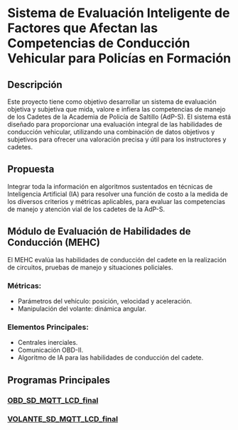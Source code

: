 # Sistema de Evaluación Inteligente de Factores que Afectan las Competencias de Conducción Vehicular para Policías en Formación

## Descripción

Este proyecto tiene como objetivo desarrollar un sistema de evaluación objetiva y subjetiva que mida, valore e infiera las competencias de manejo de los Cadetes de la Academia de Policía de Saltillo (AdP-S). El sistema está diseñado para proporcionar una evaluación integral de las habilidades de conducción vehicular, utilizando una combinación de datos objetivos y subjetivos para ofrecer una valoración precisa y útil para los instructores y cadetes.

## Propuesta

Integrar toda la información en algoritmos sustentados en técnicas de Inteligencia Artificial (IA) para resolver una función de costo a la medida de los diversos criterios y métricas aplicables, para evaluar las competencias de manejo y atención vial de los cadetes de la AdP-S.

## Módulo de Evaluación de Habilidades de Conducción (MEHC)

El MEHC evalúa las habilidades de conducción del cadete en la realización de circuitos, pruebas de manejo y situaciones policiales.

### Métricas:

- Parámetros del vehículo: posición, velocidad y aceleración.
- Manipulación del volante: dinámica angular.

### Elementos Principales:

- Centrales inerciales.
- Comunicación OBD-II.
- Algoritmo de IA para las habilidades de conducción del cadete.

## Programas Principales

### [OBD_SD_MQTT_LCD_final](https://github.com/Frunk98/RD-COECYT/tree/main/Programas/OBD_SD_MQTT_LCD_final)

### [VOLANTE_SD_MQTT_LCD_final](https://github.com/Frunk98/RD-COECYT/tree/main/Programas/VOLANTE_SD_MQTT_LCD_final)
